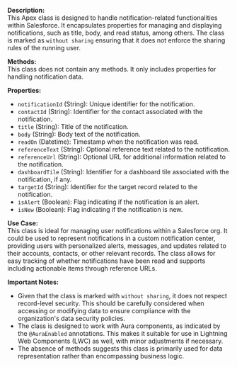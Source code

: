 **Description:**  
This Apex class is designed to handle notification-related functionalities within Salesforce. It encapsulates properties for managing and displaying notifications, such as title, body, and read status, among others. The class is marked as `without sharing` ensuring that it does not enforce the sharing rules of the running user.

**Methods:**  
This class does not contain any methods. It only includes properties for handling notification data.

**Properties:**  

- `notificationId` (String): Unique identifier for the notification.
- `contactId` (String): Identifier for the contact associated with the notification.
- `title` (String): Title of the notification.
- `body` (String): Body text of the notification.
- `readOn` (Datetime): Timestamp when the notification was read.
- `referenceText` (String): Optional reference text related to the notification.
- `referenceUrl` (String): Optional URL for additional information related to the notification.
- `dashboardTile` (String): Identifier for a dashboard tile associated with the notification, if any.
- `targetId` (String): Identifier for the target record related to the notification.
- `isAlert` (Boolean): Flag indicating if the notification is an alert.
- `isNew` (Boolean): Flag indicating if the notification is new.

**Use Case:**  
This class is ideal for managing user notifications within a Salesforce org. It could be used to represent notifications in a custom notification center, providing users with personalized alerts, messages, and updates related to their accounts, contacts, or other relevant records. The class allows for easy tracking of whether notifications have been read and supports including actionable items through reference URLs.

**Important Notes:**

- Given that the class is marked with `without sharing`, it does not respect record-level security. This should be carefully considered when accessing or modifying data to ensure compliance with the organization's data security policies.
- The class is designed to work with Aura components, as indicated by the `@AuraEnabled` annotations. This makes it suitable for use in Lightning Web Components (LWC) as well, with minor adjustments if necessary.
- The absence of methods suggests this class is primarily used for data representation rather than encompassing business logic.

